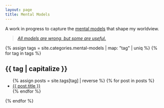 ```yaml
---
layout: page
title: Mental Models
---
```


A work in progress to capture the [mental models](https://fs.blog/mental-models/#what_are_mental_models) that shape my worldview.

> _[All models are wrong, but some are useful.](https://en.wikipedia.org/wiki/All_models_are_wrong)_

{% assign tags = site.categories.mental-models | map: "tag" | uniq %}
{% for tag in tags %}
  <h2>{{ tag | capitalize }}</h2>
  <ul>
    {% assign posts = site.tags[tag] | reverse %}
    {% for post in posts %}
      <li><a href="{{ post.url }}">{{ post.title }}</a></li>
    {% endfor %}
  </ul>
{% endfor %}